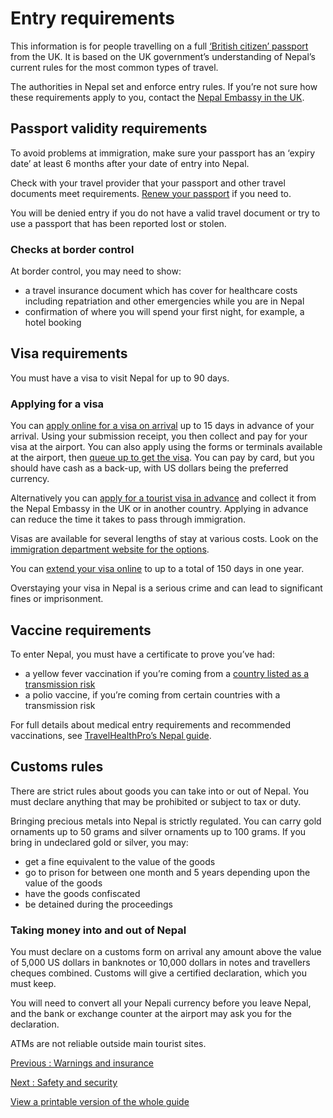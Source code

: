 # Entry requirements

This information is for people travelling on a full [‘British citizen’ passport](https://www.gov.uk/types-of-british-nationality) from the UK. It is based on the UK government’s understanding of Nepal’s current rules for the most common types of travel.

The authorities in Nepal set and enforce entry rules. If you’re not sure how these requirements apply to you, contact the [Nepal Embassy in the UK](https://uk.nepalembassy.gov.np/).

## Passport validity requirements

To avoid problems at immigration, make sure your passport has an ‘expiry date’ at least 6 months after your date of entry into Nepal.

Check with your travel provider that your passport and other travel documents meet requirements. [Renew your passport](https://www.gov.uk/renew-adult-passport/renew) if you need to.

You will be denied entry if you do not have a valid travel document or try to use a passport that has been reported lost or stolen.

### Checks at border control

At border control, you may need to show:

* a travel insurance document which has cover for healthcare costs including repatriation and other emergencies while you are in Nepal
* confirmation of where you will spend your first night, for example, a hotel booking

## Visa requirements

You must have a visa to visit Nepal for up to 90 days.

### Applying for a visa

You can [apply online for a visa on arrival](https://nepaliport.immigration.gov.np/) up to 15 days in advance of your arrival. Using your submission receipt, you then collect and pay for your visa at the airport. You can also apply using the forms or terminals available at the airport, then [queue up to get the visa](https://ntb.gov.np/plan-your-trip/before-you-come/tourist-visa). You can pay by card, but you should have cash as a back-up, with US dollars being the preferred currency.

Alternatively you can [apply for a tourist visa in advance](https://nepaliport.immigration.gov.np/onlinevisa-mission/application) and collect it from the Nepal Embassy in the UK or in another country. Applying in advance can reduce the time it takes to pass through immigration.

Visas are available for several lengths of stay at various costs. Look on the [immigration department website for the options](https://www.immigration.gov.np/).

You can [extend your visa online](https://nepaliport.immigration.gov.np/) to up to a total of 150 days in one year.

Overstaying your visa in Nepal is a serious crime and can lead to significant fines or imprisonment.

## Vaccine requirements

To enter Nepal, you must have a certificate to prove you’ve had:

* a yellow fever vaccination if you’re coming from a [country listed as a transmission risk](https://nathnacyfzone.org.uk/factsheet/65/countries-with-risk-of-yellow-fever-transmission)
* a polio vaccine, if you’re coming from certain countries with a transmission risk

For full details about medical entry requirements and recommended vaccinations, see [TravelHealthPro’s Nepal guide](https://travelhealthpro.org.uk/country/159/nepal#Vaccine_Recommendations).

## Customs rules

There are strict rules about goods you can take into or out of Nepal. You must declare anything that may be prohibited or subject to tax or duty.

Bringing precious metals into Nepal is strictly regulated. You can carry gold ornaments up to 50 grams and silver ornaments up to 100 grams. If you bring in undeclared gold or silver, you may:

* get a fine equivalent to the value of the goods
* go to prison for between one month and 5 years depending upon the value of the goods
* have the goods confiscated
* be detained during the proceedings

### Taking money into and out of Nepal

You must declare on a customs form on arrival any amount above the value of 5,000 US dollars in banknotes or 10,000 dollars in notes and travellers cheques combined. Customs will give a certified declaration, which you must keep.

You will need to convert all your Nepali currency before you leave Nepal, and the bank or exchange counter at the airport may ask you for the declaration.

ATMs are not reliable outside main tourist sites.

[Previous
:
Warnings and insurance](/foreign-travel-advice/nepal)

[Next
:
Safety and security](/foreign-travel-advice/nepal/safety-and-security)

[View a printable version of the whole guide](/foreign-travel-advice/nepal/print)